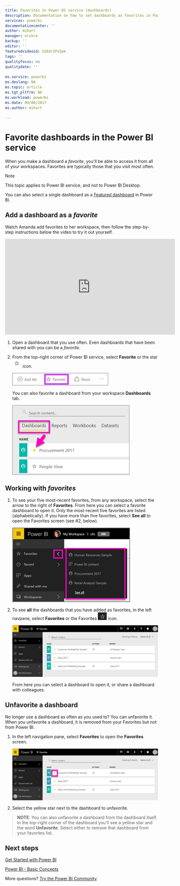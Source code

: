 ```yaml
---
title: Favorites in Power BI service (dashboards)
description: Documentation on how to set dashboards as favorites in Power BI service
services: powerbi
documentationcenter: ''
author: mihart
manager: erikre
backup: ''
editor: ''
featuredvideoid: G26dr2PsEpk
tags: ''
qualityfocus: no
qualitydate: ''

ms.service: powerbi
ms.devlang: NA
ms.topic: article
ms.tgt_pltfrm: NA
ms.workload: powerbi
ms.date: 09/08/2017
ms.author: mihart

---
```

# Favorite dashboards in the Power BI service
When you make a dashboard a *favorite*,  you'll be able to access it from all of your workspaces.  Favorites are typically those that you visit most often.

> [!NOTE]
> This topic applies to Power BI service, and not to Power BI Desktop.
> 
> 

You can also select a single dashboard as a [Featured dashboard](service-dashboard-featured.md) in Power BI.

## Add a dashboard as a *favorite*
Watch Amanda add favorites to her workspace, then follow the step-by-step instructions below the video to try it out yourself.

<iframe width="560" height="315" src="https://www.youtube.com/embed/G26dr2PsEpk" frameborder="0" allowfullscreen></iframe>


1. Open a dashboard that you use often. Even dashboards that have been shared with you can be a *favorite*.
2. From the top-right corner of Power BI service, select **Favorite** or the star ![](media/service-dashboard-favorite/power-bi-favorite-icon.png)  icon.
   
   ![](media/service-dashboard-favorite/powerbi-dashboard-favorite.png)
   
   You can also favorite a dashboard from your workspace **Dashboards** tab.
   
   ![](media/service-dashboard-favorite/power-bi-dashboard-favorite.png)

## Working with *favorites*
1. To see your five most-recent favorites, from any workspace, select the arrow to the right of **Favorites**.  From here you can select a favorite dashboard to open it. Only the most-recent five favorites are listed (alphabetically). If you have more than five favorites, select **See all** to open the Favorites screen (see #2, below). 
   
   ![](media/service-dashboard-favorite/power-bi-favorite-flyout-new.png)
2. To see **all** the dashboards that you have added as favorites, in the left navpane, select **Favorites** or the Favorites ![](media/service-dashboard-favorite/power-bi-favorites-icon.png)  icon.  
   
    ![](media/service-dashboard-favorite/power-bi-favorites-screen.png)
   
   From here you can select a dashboard to open it, or share a dashboard with colleagues.

## Unfavorite a dashboard
No longer use a dashboard as often as you used to?  You can unfavorite it. When you unfavorite a dashboard, it is removed from your Favorites but not from Power BI.

1. In the left navigation pane, select **Favorites** to open the **Favorites** screen.
   
   ![](media/service-dashboard-favorite/power-bi-unfavorites-screen.png)
2. Select the yellow star next to the dashboard to unfavorite.

> **NOTE**: You can also unfavorite a dashboard from the dashboard itself. In the top-right corner of the dashboard you'll see a yellow star and the word **Unfavorite**. Select either to remove that dashboard from your favorites list. 
> 
> 

## Next steps
[Get Started with Power BI](powerbi-service-get-started.md)

[Power BI - Basic Concepts](service-basic-concepts.md)

More questions? [Try the Power BI Community](http://community.powerbi.com/)

